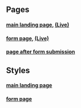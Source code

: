 ## Pages

#### [main landing page](index.html), [(Live)](http://trplucy.github.io)

#### [form page](form.html), [(Live)](http://trplucy.github.io/form.html)

#### [page after form submission](form-thank-you.html)

## Styles

#### [main landing page](/css/main-site.css)

#### [form page](/css/form.css)
